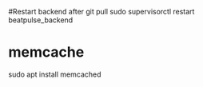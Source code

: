 #Restart backend after git pull
sudo supervisorctl restart beatpulse_backend

# memcache
sudo apt install memcached

